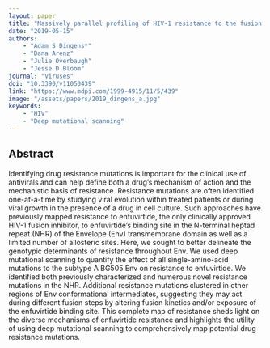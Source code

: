 ```yaml
---
layout: paper
title: "Massively parallel profiling of HIV-1 resistance to the fusion inhibitor enfuvirtide"
date: "2019-05-15"
authors: 
    - "Adam S Dingens*"
    - "Dana Arenz"
    - "Julie Overbaugh"
    - "Jesse D Bloom"
journal: "Viruses"
doi: "10.3390/v11050439"
link: "https://www.mdpi.com/1999-4915/11/5/439"
image: "/assets/papers/2019_dingens_a.jpg"
keywords:
    - "HIV"
    - "Deep mutational scanning"
---
```


## Abstract

Identifying drug resistance mutations is important for the clinical use of antivirals and can help define both a drug’s mechanism of action and the mechanistic basis of resistance. Resistance mutations are often identified one-at-a-time by studying viral evolution within treated patients or during viral growth in the presence of a drug in cell culture. Such approaches have previously mapped resistance to enfuvirtide, the only clinically approved HIV-1 fusion inhibitor, to enfuvirtide’s binding site in the N-terminal heptad repeat (NHR) of the Envelope (Env) transmembrane domain as well as a limited number of allosteric sites. Here, we sought to better delineate the genotypic determinants of resistance throughout Env. We used deep mutational scanning to quantify the effect of all single-amino-acid mutations to the subtype A BG505 Env on resistance to enfuvirtide. We identified both previously characterized and numerous novel resistance mutations in the NHR. Additional resistance mutations clustered in other regions of Env conformational intermediates, suggesting they may act during different fusion steps by altering fusion kinetics and/or exposure of the enfuvirtide binding site. This complete map of resistance sheds light on the diverse mechanisms of enfuvirtide resistance and highlights the utility of using deep mutational scanning to comprehensively map potential drug resistance mutations.

